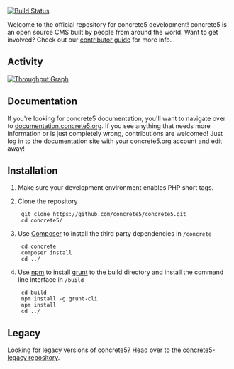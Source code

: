 [![Build Status](http://img.shields.io/travis/concrete5/concrete5/develop.svg)](https://travis-ci.org/concrete5/concrete5)

Welcome to the official repository for concrete5 development! concrete5 is an open source CMS built by people from 
around the world. Want to get involved? Check out our [contributor guide](https://github.com/concrete5/concrete5/blob/develop/CONTRIBUTING.md) for more info.

## Activity
[![Throughput Graph](https://graphs.waffle.io/concrete5/concrete5/throughput.svg)](https://waffle.io/concrete5/concrete5/metrics)

## Documentation

If you're looking for concrete5 documentation, you'll want to navigate over to [documentation.concrete5.org](https://documentation.concrete5.org). 
If you see anything that needs more information or is just completely wrong, contributions are welcomed! 
Just log in to the documentation site with your concrete5.org account and edit away!

## Installation

1. Make sure your development environment enables PHP short tags.
2. Clone the repository

        git clone https://github.com/concrete5/concrete5.git
        cd concrete5/

3. Use [Composer](https://getcomposer.org/) to install the third party dependencies in `/concrete`

        cd concrete
        composer install
        cd ../

4. Use [npm](https://www.npmjs.org/) to install [grunt](http://gruntjs.com/) to the build directory and install the command line interface in `/build`

        cd build
        npm install -g grunt-cli
        npm install
        cd ../

## Legacy

Looking for legacy versions of concrete5? Head over to [the concrete5-legacy repository](http://github.com/concrete5/concrete5-legacy).
